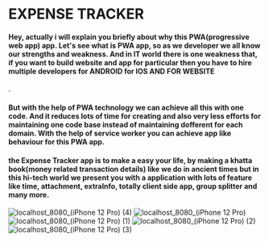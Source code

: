 <h1>EXPENSE TRACKER</h1>
<h4>Hey, actually i will explain you briefly about why this <bold>PWA(progressive web app)</bold> app. Let's see what is PWA app, so as we developer we all know our strengths and weakness. And in IT world there is one weakness that, if you want to build website and app for particular then you have to hire multiple developers for ANDROID for IOS AND FOR WEBSITE  </h4>.
</br>
<h4>
  But with the help of PWA technology we can achieve all this with one code. And it reduces lots of time for creating and also very less efforts for maintaining one code base instead of 
  maintaining dofferent for each domain. With the help of service worker you can achieve app like behaviour for this PWA app.
</h4>

<h4>
  the Expense Tracker app is to make a easy your life, by making a khatta book(money related transaction details) like we do in ancient times but in this hi-tech world we present you with a application with lots of feature like time, attachment, extraInfo, totally client side app, group splitter and many more. 
</h4>


![localhost_8080_(iPhone 12 Pro) (4)](https://github.com/123-hub/Expense-Tracker/assets/55103003/440da96e-25de-4ed3-aa03-f41ef40eb582)
![localhost_8080_(iPhone 12 Pro)](https://github.com/123-hub/Expense-Tracker/assets/55103003/452a2700-cce3-4d9e-8dd7-9a414d047557)
![localhost_8080_(iPhone 12 Pro) (1)](https://github.com/123-hub/Expense-Tracker/assets/55103003/8b902d63-f86d-4831-a057-f9e3845701e7)
![localhost_8080_(iPhone 12 Pro) (2)](https://github.com/123-hub/Expense-Tracker/assets/55103003/9c66d56a-4f75-41eb-987c-a1a67208edc0)
![localhost_8080_(iPhone 12 Pro) (3)](https://github.com/123-hub/Expense-Tracker/assets/55103003/f763fc8b-c9a8-40be-bdbc-f6fd12c4bb4a)
